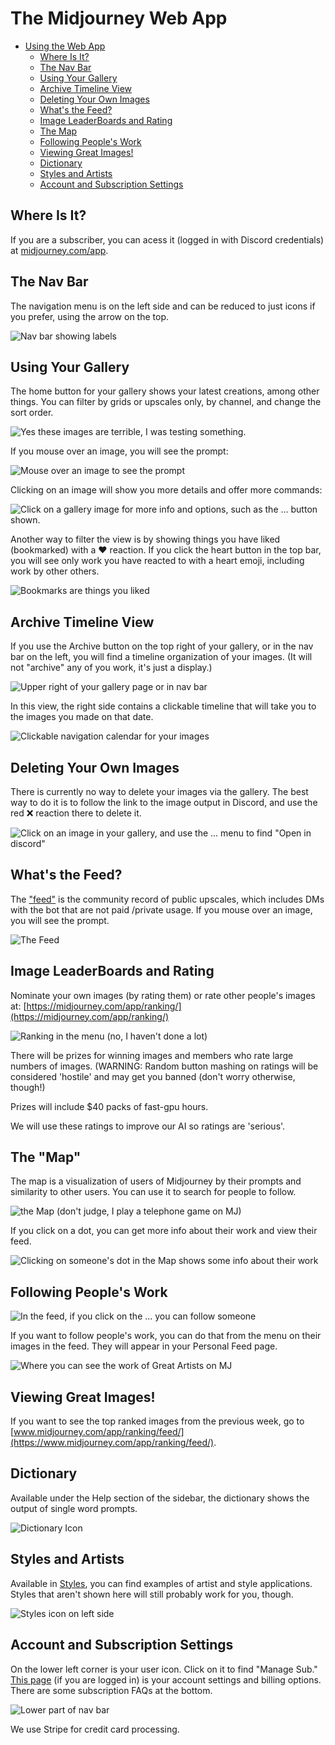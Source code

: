 # The Midjourney Web App

* [Using the Web App](web-app.md#using-the-web-app)
  * [Where Is It?](web-app.md#where-is-it)
  * [The Nav Bar](web-app.md#the-nav-bar)
  * [Using Your Gallery](web-app.md#using-your-gallery)
  * [Archive Timeline View](web-app.md#archive-timeline-view)
  * [Deleting Your Own Images](web-app.md#deleting-your-own-images)
  * [What's the Feed?](web-app.md#whats-the-feed)
  * [Image LeaderBoards and Rating](web-app.md#image-leaderboards-and-rating)
  * [The Map](web-app.md#the-map)
  * [Following People's Work](web-app.md#following-peoples-work)
  * [Viewing Great Images!](web-app.md#viewing-great-images)
  * [Dictionary](web-app.md#dictionary)
  * [Styles and Artists](web-app.md#styles-and-artists)
  * [Account and Subscription Settings](web-app.md#account-and-subscription-settings)

## Where Is It?

If you are a subscriber, you can acess it (logged in with Discord credentials) at [midjourney.com/app](https://www.midjourney.com/app/).



## The Nav Bar

The navigation menu is on the left side and can be reduced to just icons if you prefer, using the arrow on the top.

![Nav bar showing labels](<.gitbook/assets/Screen Shot 2022-07-15 at 4.48.03 PM (1).png>)

## Using Your Gallery



The home button for your gallery shows your latest creations, among other things. You can filter by grids or upscales only, by channel, and change the sort order.

![Yes these images are terrible, I was testing something.](<.gitbook/assets/image (21).png>)

If you mouse over an image, you will see the prompt:

![Mouse over an image to see the prompt](<.gitbook/assets/image (23) (1) (1).png>)

Clicking on an image will show you more details and offer more commands:

![Click on a gallery image for more info and options, such as the ... button shown.](<.gitbook/assets/image (7).png>)



Another way to filter the view is by showing things you have liked (bookmarked) with a ❤️ reaction.  If you click the heart button in the top bar, you will see only work you have reacted to with a heart emoji, including work by other others.

![Bookmarks are things you liked](<.gitbook/assets/image (19).png>)

## Archive Timeline View

If you use the Archive button on the top right of your gallery, or in the nav bar on the left, you will find a timeline organization of your images. (It will not "archive" any of you work, it's just a display.)

![Upper right of your gallery page or in nav bar](<.gitbook/assets/image (5).png>)

In this view, the right side contains a clickable timeline that will take you to the images you made on that date.

![Clickable navigation calendar for your images](<.gitbook/assets/image (18).png>)

## Deleting Your Own Images



There is currently no way to delete your images via the gallery.  The best way to do it is to follow the link to the image output in Discord, and use the red ❌ reaction there to delete it.

![Click on an image in your gallery, and use the ... menu to find "Open in discord"](<.gitbook/assets/Screen Shot 2022-07-11 at 10.35.22 AM.png>)



## What's the Feed?

The ["feed"](https://www.midjourney.com/app/feed/) is the community record of public upscales, which includes DMs with the bot that are not paid /private usage. If you mouse over an image, you will see the prompt.



![The Feed](<.gitbook/assets/image (15).png>)

## Image LeaderBoards and Rating

Nominate your own images (by rating them) or rate other people's images at: [https://midjourney.com/app/ranking/](https://midjourney.com/app/ranking/)

![Ranking in the menu (no, I haven't done a lot)](<.gitbook/assets/image (1).png>)

There will be prizes for winning images and members who rate large numbers of images. (WARNING: Random button mashing on ratings will be considered 'hostile' and may get you banned (don't worry otherwise, though!)

Prizes will include $40 packs of fast-gpu hours.

We will use these ratings to improve our AI so ratings are 'serious'.



## The "Map"

The map is a visualization of users of Midjourney by their prompts and similarity to other users.  You can use it to search for people to follow.

![the Map (don't judge, I play a telephone game on MJ)](<.gitbook/assets/image (4) (1).png>)

If you click on a dot, you can get more info about their work and view their feed.

![Clicking on someone's dot in the Map shows some info about their work](<.gitbook/assets/image (25).png>)



## Following People's Work

![In the feed, if you click on the ... you can follow someone](<.gitbook/assets/image (3).png>)

If you want to follow people's work, you can do that from the menu on their images in the feed. They will appear in your Personal Feed page.

![Where you can see the work of Great Artists on MJ](<.gitbook/assets/image (6) (1).png>)

## Viewing Great Images!

If you want to see the top ranked images from the previous week, go to [www.midjourney.com/app/ranking/feed/](https://www.midjourney.com/app/ranking/feed/).

## Dictionary

Available under the Help section of the sidebar, the dictionary shows the output of single word prompts.

![Dictionary Icon](<.gitbook/assets/image (23).png>)

## Styles and Artists

Available in [Styles](https://www.midjourney.com/app/library/styles/), you can find examples of artist and style applications. Styles that aren't shown here will still probably work for you, though.

![Styles icon on left side](<.gitbook/assets/image (20) (1).png>)

## Account and Subscription Settings

On the lower left corner is your user icon. Click on it to find "Manage Sub." [This page](https://www.midjourney.com/account/) (if you are logged in) is your account settings and billing options. There are some subscription FAQs at the bottom.

![Lower part of nav bar](<.gitbook/assets/image (20).png>)

We use Stripe for credit card processing.
